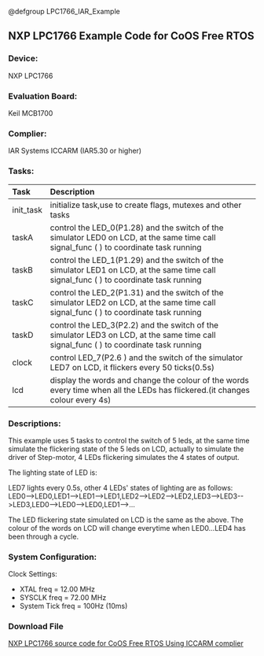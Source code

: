 @defgroup LPC1766_IAR_Example

## NXP LPC1766 Example Code for CoOS Free RTOS   ##

### Device: ###
NXP LPC1766

### Evaluation Board: ###
Keil MCB1700

### Complier: ###
IAR Systems ICCARM (IAR5.30 or higher)

### Tasks: ###

Task|Description
:--|:--
init_task|initialize task,use to create flags, mutexes and other tasks
taskA|control the LED_0(P1.28) and the switch of the simulator LED0 on LCD, at the same time call signal_func ( ) to coordinate task running
taskB|control the LED_1(P1.29) and the switch of the simulator LED1 on LCD, at the same time call signal_func ( ) to coordinate task running
taskC|control the LED_2(P1.31) and the switch of the simulator LED2 on LCD, at the same time call signal_func ( ) to coordinate task running
taskD|control the LED_3(P2.2) and the switch of the simulator LED3 on LCD, at the same time call signal_func ( ) to coordinate task running
clock|control LED_7(P2.6 ) and the switch of the simulator LED7 on LCD, it flickers every 50 ticks(0.5s)
lcd|display the words and change the colour of the words every time when all the LEDs has flickered.(it changes colour every 4s)

### Descriptions: ###
This example uses 5 tasks to control the switch of 5 leds, at the same time simulate the flickering state of the 5 leds on LCD, actually to simulate the driver of Step-motor, 4 LEDs flickering simulates the 4 states of output.

The lighting state of LED is:

LED7 lights every 0.5s, other 4 LEDs' states of lighting are as follows:  
LED0-->LED0,LED1-->LED1-->LED1,LED2-->LED2-->LED2,LED3-->LED3-->LED3,LED0-->LED0-->LED0,LED1-->...

The LED flickering state simulated on LCD is the same as the above. The colour of the words on LCD will change everytime when LED0...LED4 has been through a cycle.

### System Configuration: ###
Clock Settings:

- XTAL   freq         = 12.00 MHz
- SYSCLK freq       = 72.00 MHz
- System Tick freq = 100Hz (10ms)

### Download File ###
	
[NXP LPC1766 source code for CoOS Free RTOS Using ICCARM complier](http://www.coocox.org/download/downloadfile/CoOS/Demo/LPC1766_IAR5.30.zip)